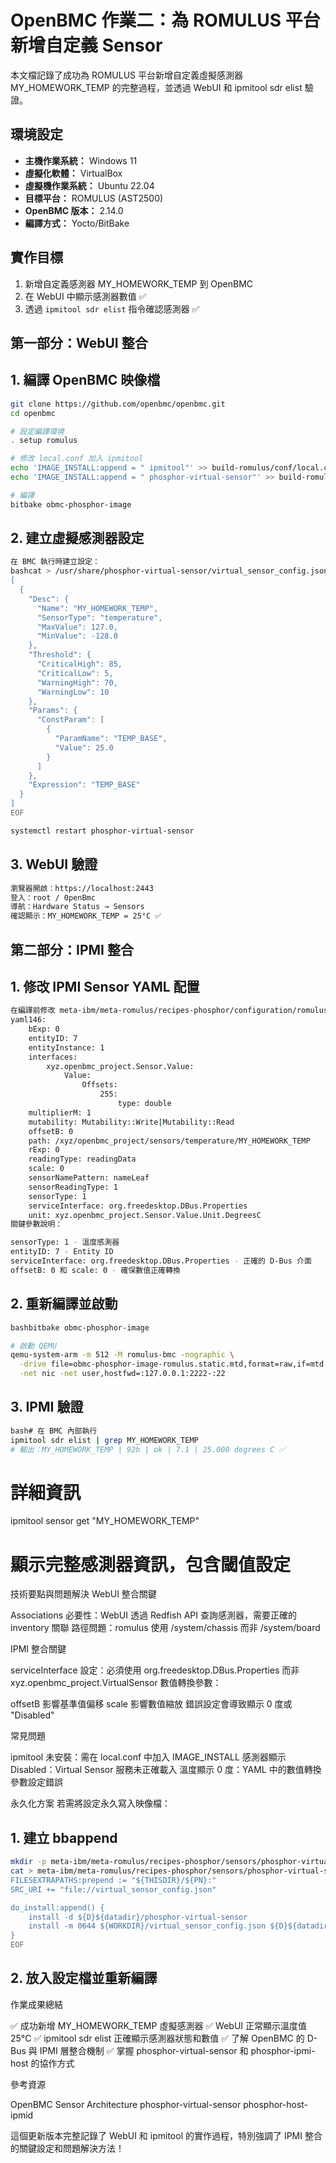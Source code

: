 # OpenBMC 作業二：為 ROMULUS 平台新增自定義 Sensor
本文檔記錄了成功為 ROMULUS 平台新增自定義虛擬感測器 MY_HOMEWORK_TEMP 的完整過程，並透過 WebUI 和 ipmitool sdr elist 驗證。

## 環境設定

* **主機作業系統：** Windows 11
* **虛擬化軟體：** VirtualBox
* **虛擬機作業系統：** Ubuntu 22.04
* **目標平台：** ROMULUS (AST2500)
* **OpenBMC 版本：** 2.14.0
* **編譯方式：** Yocto/BitBake

## 實作目標
1. 新增自定義感測器 MY_HOMEWORK_TEMP 到 OpenBMC
2. 在 WebUI 中顯示感測器數值 ✅
3. 透過 `ipmitool sdr elist` 指令確認感測器 ✅

## 第一部分：WebUI 整合

## 1. 編譯 OpenBMC 映像檔

```bash
git clone https://github.com/openbmc/openbmc.git
cd openbmc

# 設定編譯環境
. setup romulus

# 修改 local.conf 加入 ipmitool
echo 'IMAGE_INSTALL:append = " ipmitool"' >> build-romulus/conf/local.conf
echo 'IMAGE_INSTALL:append = " phosphor-virtual-sensor"' >> build-romulus/conf/local.conf

# 編譯
bitbake obmc-phosphor-image
```

## 2. 建立虛擬感測器設定

```bash
在 BMC 執行時建立設定：
bashcat > /usr/share/phosphor-virtual-sensor/virtual_sensor_config.json << 'EOF'
[
  {
    "Desc": {
      "Name": "MY_HOMEWORK_TEMP",
      "SensorType": "temperature",
      "MaxValue": 127.0,
      "MinValue": -128.0
    },
    "Threshold": {
      "CriticalHigh": 85,
      "CriticalLow": 5,
      "WarningHigh": 70,
      "WarningLow": 10
    },
    "Params": {
      "ConstParam": [
        {
          "ParamName": "TEMP_BASE",
          "Value": 25.0
        }
      ]
    },
    "Expression": "TEMP_BASE"
  }
]
EOF

systemctl restart phosphor-virtual-sensor
```

## 3. WebUI 驗證

```bash
瀏覽器開啟：https://localhost:2443
登入：root / 0penBmc
導航：Hardware Status → Sensors
確認顯示：MY_HOMEWORK_TEMP = 25°C ✅
```

## 第二部分：IPMI 整合

## 1. 修改 IPMI Sensor YAML 配置

```bash
在編譯前修改 meta-ibm/meta-romulus/recipes-phosphor/configuration/romulus-yaml-config/romulus-ipmi-sensors.yaml，新增第 146 項：
yaml146:
    bExp: 0
    entityID: 7
    entityInstance: 1
    interfaces:
        xyz.openbmc_project.Sensor.Value:
            Value:
                Offsets:
                    255:
                        type: double
    multiplierM: 1
    mutability: Mutability::Write|Mutability::Read
    offsetB: 0
    path: /xyz/openbmc_project/sensors/temperature/MY_HOMEWORK_TEMP
    rExp: 0
    readingType: readingData
    scale: 0
    sensorNamePattern: nameLeaf
    sensorReadingType: 1
    sensorType: 1
    serviceInterface: org.freedesktop.DBus.Properties
    unit: xyz.openbmc_project.Sensor.Value.Unit.DegreesC
關鍵參數說明：

sensorType: 1 - 溫度感測器
entityID: 7 - Entity ID
serviceInterface: org.freedesktop.DBus.Properties - 正確的 D-Bus 介面
offsetB: 0 和 scale: 0 - 確保數值正確轉換
```

## 2. 重新編譯並啟動

```bash
bashbitbake obmc-phosphor-image

# 啟動 QEMU
qemu-system-arm -m 512 -M romulus-bmc -nographic \
  -drive file=obmc-phosphor-image-romulus.static.mtd,format=raw,if=mtd \
  -net nic -net user,hostfwd=:127.0.0.1:2222-:22
```

## 3. IPMI 驗證

```bash
bash# 在 BMC 內部執行
ipmitool sdr elist | grep MY_HOMEWORK_TEMP
# 輸出：MY_HOMEWORK_TEMP | 92h | ok | 7.1 | 25.000 degrees C ✅
```

# 詳細資訊
ipmitool sensor get "MY_HOMEWORK_TEMP"

# 顯示完整感測器資訊，包含閾值設定
技術要點與問題解決
WebUI 整合關鍵

Associations 必要性：WebUI 透過 Redfish API 查詢感測器，需要正確的 inventory 關聯
路徑問題：romulus 使用 /system/chassis 而非 /system/board

IPMI 整合關鍵

serviceInterface 設定：必須使用 org.freedesktop.DBus.Properties 而非 xyz.openbmc_project.VirtualSensor
數值轉換參數：

offsetB 影響基準值偏移
scale 影響數值縮放
錯誤設定會導致顯示 0 度或 "Disabled"



常見問題

ipmitool 未安裝：需在 local.conf 中加入 IMAGE_INSTALL
感測器顯示 Disabled：Virtual Sensor 服務未正確載入
溫度顯示 0 度：YAML 中的數值轉換參數設定錯誤

永久化方案
若需將設定永久寫入映像檔：
## 1. 建立 bbappend

```bash
mkdir -p meta-ibm/meta-romulus/recipes-phosphor/sensors/phosphor-virtual-sensor
cat > meta-ibm/meta-romulus/recipes-phosphor/sensors/phosphor-virtual-sensor/phosphor-virtual-sensor_%.bbappend << 'EOF'
FILESEXTRAPATHS:prepend := "${THISDIR}/${PN}:"
SRC_URI += "file://virtual_sensor_config.json"

do_install:append() {
    install -d ${D}${datadir}/phosphor-virtual-sensor
    install -m 0644 ${WORKDIR}/virtual_sensor_config.json ${D}${datadir}/phosphor-virtual-sensor/
}
EOF
```

## 2. 放入設定檔並重新編譯
作業成果總結

✅ 成功新增 MY_HOMEWORK_TEMP 虛擬感測器
✅ WebUI 正常顯示溫度值 25°C
✅ ipmitool sdr elist 正確顯示感測器狀態和數值
✅ 了解 OpenBMC 的 D-Bus 與 IPMI 層整合機制
✅ 掌握 phosphor-virtual-sensor 和 phosphor-ipmi-host 的協作方式

參考資源

OpenBMC Sensor Architecture
phosphor-virtual-sensor
phosphor-host-ipmid


這個更新版本完整記錄了 WebUI 和 ipmitool 的實作過程，特別強調了 IPMI 整合的關鍵設定和問題解決方法！
